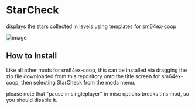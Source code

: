 # StarCheck
displays the stars collected in levels using templates for sm64ex-coop  

![image](https://github.com/andre1048576/StarCheck/assets/55166043/c0882205-b632-4331-a38a-6c57ef4c810c)

## How to Install
Like all other mods for sm64ex-coop, this can be installed via dragging the zip file downloaded from this repository onto the title screen for sm64ex-coop, then selecting StarCheck from the mods menu.

please note that "pause in singleplayer" in misc options breaks this mod, so you should disable it.
